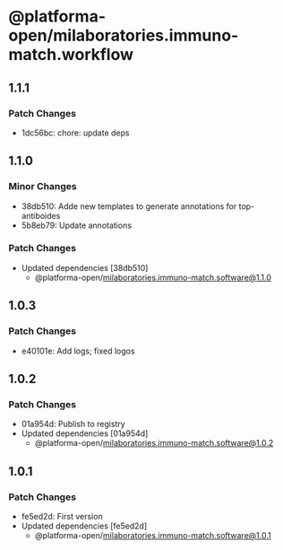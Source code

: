 # @platforma-open/milaboratories.immuno-match.workflow

## 1.1.1

### Patch Changes

- 1dc56bc: chore: update deps

## 1.1.0

### Minor Changes

- 38db510: Adde new templates to generate annotations for top-antiboides
- 5b8eb79: Update annotations

### Patch Changes

- Updated dependencies [38db510]
  - @platforma-open/milaboratories.immuno-match.software@1.1.0

## 1.0.3

### Patch Changes

- e40101e: Add logs; fixed logos

## 1.0.2

### Patch Changes

- 01a954d: Publish to registry
- Updated dependencies [01a954d]
  - @platforma-open/milaboratories.immuno-match.software@1.0.2

## 1.0.1

### Patch Changes

- fe5ed2d: First version
- Updated dependencies [fe5ed2d]
  - @platforma-open/milaboratories.immuno-match.software@1.0.1
